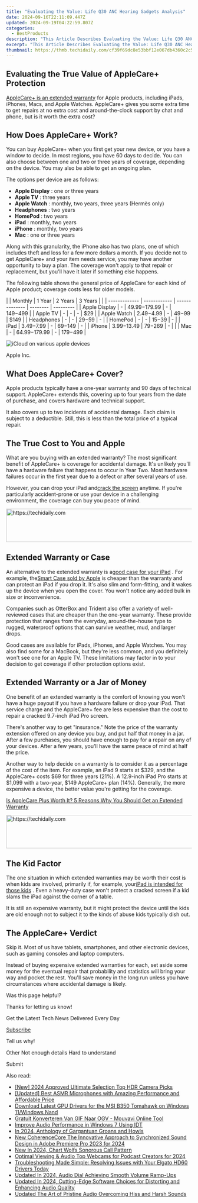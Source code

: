 ```yaml
---
title: "Evaluating the Value: Life Q30 ANC Hearing Gadgets Analysis"
date: 2024-09-16T22:11:09.447Z
updated: 2024-09-19T04:22:59.807Z
categories:
  - BestProducts
description: "This Article Describes Evaluating the Value: Life Q30 ANC Hearing Gadgets Analysis"
excerpt: "This Article Describes Evaluating the Value: Life Q30 ANC Hearing Gadgets Analysis"
thumbnail: https://thmb.techidaily.com/cf39f69dc8e53bbf12e067db4360c2c57f8f63b2613fefed65baa25cc0a615d2.jpeg
---
```


## Evaluating the True Value of AppleCare+ Protection
[AppleCare+ is an extended warranty](https://www.lifewire.com/iphone-warranty-plus-applecare-1999284) for Apple products, including iPads, iPhones, Macs, and Apple Watches. AppleCare+ gives you some extra time to get repairs at no extra cost and around-the-clock support by chat and phone, but is it worth the extra cost?

## How Does AppleCare+ Work?

 You can buy AppleCare+ when you first get your new device, or you have a window to decide. In most regions, you have 60 days to decide. You can also choose between one and two or three years of coverage, depending on the device. You may also be able to get an ongoing plan.

 The options per device are as follows:

* **Apple Display** : one or three years
* **Apple TV** : three years
* **Apple Watch** : monthly, two years, three years (Hermès only)
* **Headphones** : two years
* **HomePod** : two years
* **iPad** : monthly, two years
* **iPhone** : monthly, two years
* **Mac** : one or three years

 Along with this granularity, the iPhone also has two plans, one of which includes theft and loss for a few more dollars a month. If you decide not to get AppleCare+ and your item needs service, you may have another opportunity to buy a plan. The coverage won't apply to that repair or replacement, but you'll have it later if something else happens.

 The following table shows the general price of AppleCare for each kind of Apple product; coverage costs less for older models.

| |  Monthly    | 1 Year       | 2 Years        | 3 Years  |           |
| ------------- | ------------ | -------------- | -------- | --------- |
| Apple Display | \-           | $49.99-$179.99 | \-       | $149-$499 |
| Apple TV      | \-           | \-             | \-       | $29       |
| Apple Watch   | $2.49-$4.99  | \-             | $49-$99  | $149      |
| Headphones    | \-           | \-             | $29-$59  | \-        |
| HomePod       | \-           | \-             | $15-$39  | \-        |
| iPad          | $3.49-$7.99  | \-             | $69-$149 | \-        |
| iPhone        | $3.99-$13.49 | $79-$269       | \-       |           |
| Mac           | \-           | $64.99-$179.99 | \-       | $179-$499 |

![iCloud on various apple devices](https://www.lifewire.com/thmb/Adwk3MSADnnF9LOmRK-gh2zCEKM=/1500x0/filters:no_upscale():max_bytes(150000):strip_icc():format(webp)/iCloud-5804f1923df78cbc288fae54.jpg)

Apple Inc.

## What Does AppleCare+ Cover?

 Apple products typically have a one-year warranty and 90 days of technical support. AppleCare+ extends this, covering up to four years from the date of purchase, and covers hardware and technical support.

 It also covers up to two incidents of accidental damage. Each claim is subject to a deductible. Still, this is less than the total price of a typical repair.  

## The True Cost to You and Apple

 What are you buying with an extended warranty? The most significant benefit of AppleCare+ is coverage for accidental damage. It's unlikely you'll have a hardware failure that happens to occur in Year Two. Most hardware failures occur in the first year due to a defect or after several years of use.  

 However, you can drop your iPad and[crack the screen](https://www.lifewire.com/what-to-do-cracked-ipad-screen-4056453) anytime. If you're particularly accident-prone or use your device in a challenging environment, the coverage can buy you peace of mind.

<!-- affiliate ads begin -->
<a href="https://appsumo.8odi.net/c/5597632/2037350/7443" target="_top" id="2037350">
  <img src="//a.impactradius-go.com/display-ad/7443-2037350" border="0" alt="https://techidaily.com" width="728" height="90"/>
</a>
<img height="0" width="0" src="https://appsumo.8odi.net/i/5597632/2037350/7443" style="position:absolute;visibility:hidden;" border="0" />
<!-- affiliate ads end -->

## Extended Warranty or Case

 An alternative to the extended warranty is a[good case for your iPad](https://www.lifewire.com/best-ipad-cases-4046942) . For example, the[Smart Case sold by Apple](https://www.apple.com/shop/ipad/accessories/cases-protection) is cheaper than the warranty and can protect an iPad if you drop it. It's also slim and form-fitting, and it wakes up the device when you open the cover. You won't notice any added bulk in size or inconvenience.

 Companies such as OtterBox and Trident also offer a variety of well-reviewed cases that are cheaper than the one-year warranty. These provide protection that ranges from the everyday, around-the-house type to rugged, waterproof options that can survive weather, mud, and larger drops.

 Good cases are available for iPads, iPhones, and Apple Watches. You may also find some for a MacBook, but they're less common, and you definitely won't see one for an Apple TV. These limitations may factor in to your decision to get coverage if other protection options exist.

## Extended Warranty or a Jar of Money

 One benefit of an extended warranty is the comfort of knowing you won't have a huge payout if you have a hardware failure or drop your iPad. That service charge and the AppleCare+ fee are less expensive than the cost to repair a cracked 9.7-inch iPad Pro screen.

 There's another way to get "insurance." Note the price of the warranty extension offered on any device you buy, and put half that money in a jar. After a few purchases, you should have enough to pay for a repair on any of your devices. After a few years, you'll have the same peace of mind at half the price.

 Another way to help decide on a warranty is to consider it as a percentage of the cost of the item. For example, an iPad 9 starts at $329, and the AppleCare+ costs $69 for three years (21%). A 12.9-inch iPad Pro starts at $1,099 with a two-year, $149 AppleCare+ plan (14%). Generally, the more expensive a device, the better value you're getting for the coverage.

[Is AppleCare Plus Worth It? 5 Reasons Why You Should Get an Extended Warranty](https://www.lifewire.com/is-applecare-plus-worth-it-8426183)

<!-- affiliate ads begin -->
<a href="https://ephamedtechinc.pxf.io/c/5597632/2123511/26400" target="_top" id="2123511">
  <img src="//a.impactradius-go.com/display-ad/26400-2123511" border="0" alt="https://techidaily.com" width="728" height="90"/>
</a>
<img height="0" width="0" src="https://ephamedtechinc.pxf.io/i/5597632/2123511/26400" style="position:absolute;visibility:hidden;" border="0" />
<!-- affiliate ads end -->

## The Kid Factor

 The one situation in which extended warranties may be worth their cost is when kids are involved, primarily if, for example, your[iPad is intended for those kids](https://www.lifewire.com/should-your-toddler-or-preschooler-use-an-ipad-4069908) . Even a heavy-duty case won't protect a cracked screen if a kid slams the iPad against the corner of a table.  

 It is still an expensive warranty, but it might protect the device until the kids are old enough not to subject it to the kinds of abuse kids typically dish out.

## The AppleCare+ Verdict

 Skip it. Most of us have tablets, smartphones, and other electronic devices, such as gaming consoles and laptop computers.

 Instead of buying expensive extended warranties for each, set aside some money for the eventual repair that probability and statistics will bring your way and pocket the rest. You'll save money in the long run unless you have circumstances where accidental damage is likely.

Was this page helpful?

Thanks for letting us know!

 Get the Latest Tech News Delivered Every Day

[Subscribe](https://www.lifewire.com/#)

Tell us why!

 Other  Not enough details  Hard to understand

 Submit

<ins class="adsbygoogle"
     style="display:block"
     data-ad-format="autorelaxed"
     data-ad-client="ca-pub-7571918770474297"
     data-ad-slot="1223367746"></ins>

<ins class="adsbygoogle"
     style="display:block"
     data-ad-client="ca-pub-7571918770474297"
     data-ad-slot="8358498916"
     data-ad-format="auto"
     data-full-width-responsive="true"></ins>

<span class="atpl-alsoreadstyle">Also read:</span>
<div><ul>
<li><a href="https://fox-helps.techidaily.com/new-2024-approved-ultimate-selection-top-hdr-camera-picks/"><u>[New] 2024 Approved Ultimate Selection Top HDR Camera Picks</u></a></li>
<li><a href="https://fox-friendly.techidaily.com/updated-best-asmr-microphones-with-amazing-performance-and-affordable-price/"><u>[Updated] Best ASMR Microphones with Amazing Performance and Affordable Price</u></a></li>
<li><a href="https://win-amazing.techidaily.com/download-latest-gpu-drivers-for-the-msi-b350-tomahawk-on-windows-11windows-nand/"><u>Download Latest GPU Drivers for the MSI B350 Tomahawk on Windows 11/Windows Nand</u></a></li>
<li><a href="https://tech-recovery.techidaily.com/gratuit-konverteren-van-gif-naar-ogv-mouvavi-online-tool/"><u>Gratuit Konverteren Van GIF Naar OGV - Mouvavi Online Tool</u></a></li>
<li><a href="https://driver-install.techidaily.com/improve-audio-performance-in-windows-7-using-idt/"><u>Improve Audio Performance in Windows 7 Using IDT</u></a></li>
<li><a href="https://sound-optimizing.techidaily.com/in-2024-anthology-of-gargantuan-groans-and-howls/"><u>In 2024, Anthology of Gargantuan Groans and Howls</u></a></li>
<li><a href="https://sound-optimizing.techidaily.com/new-coherencecore-the-innovative-approach-to-synchronized-sound-design-in-adobe-premiere-pro-2023-for-2024/"><u>New CoherenceCore The Innovative Approach to Synchronized Sound Design in Adobe Premiere Pro 2023 for 2024</u></a></li>
<li><a href="https://sound-optimizing.techidaily.com/new-in-2024-chart-wolfs-sonorous-call-pattern/"><u>New In 2024, Chart Wolfs Sonorous Call Pattern</u></a></li>
<li><a href="https://extra-support.techidaily.com/optimal-viewing-and-audio-top-webcams-for-podcast-creators-for-2024/"><u>Optimal Viewing & Audio Top Webcams for Podcast Creators for 2024</u></a></li>
<li><a href="https://hardware-help.techidaily.com/1722974844960-troubleshooting-made-simple-resolving-issues-with-your-elgato-hd60-drivers-today/"><u>Troubleshooting Made Simple: Resolving Issues with Your Elgato HD60 Drivers Today</u></a></li>
<li><a href="https://sound-optimizing.techidaily.com/updated-in-2024-audio-dial-achieving-smooth-volume-ramp-ups/"><u>Updated In 2024, Audio Dial Achieving Smooth Volume Ramp-Ups</u></a></li>
<li><a href="https://sound-optimizing.techidaily.com/updated-in-2024-cutting-edge-software-choices-for-distorting-and-enhancing-audio-quality/"><u>Updated In 2024, Cutting-Edge Software Choices for Distorting and Enhancing Audio Quality</u></a></li>
<li><a href="https://sound-optimizing.techidaily.com/updated-the-art-of-pristine-audio-overcoming-hiss-and-harsh-sounds/"><u>Updated The Art of Pristine Audio Overcoming Hiss and Harsh Sounds</u></a></li>
</ul></div>

